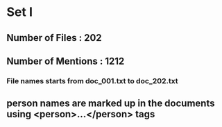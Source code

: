 # Set I
## Number of Files : 202
## Number of Mentions : 1212

### File names starts from doc_001.txt to doc_202.txt
## person names are marked up in the documents using \<person>...\</person> tags


